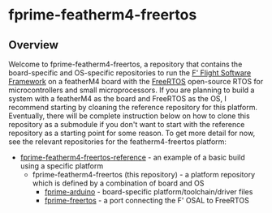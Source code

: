 # fprime-featherm4-freertos

## Overview

Welcome to fprime-featherm4-freertos, a repository that contains the board-specific and OS-specific repositories to run the <a href="https://fprime.jpl.nasa.gov/">F' Flight Software Framework</a> on a featherM4 board with the <a href="https://www.freertos.org/">FreeRTOS</a> open-source RTOS for microcontrollers and small microprocessors. If you are planning to build a system with a featherM4 as the board and FreeRTOS as the OS, I recommend starting by cloaning the reference repository for this platform. Eventually, there will be complete instruction below on how to clone this repository as a submodule if you don't want to start with the reference repository as a starting point for some reason. To get more detail for now, see the relevant repositories for the featherm4-freertos platform:

- <a href=https://github.com/fprime-community/fprime-featherm4-freertos-reference>fprime-featherm4-freertos-reference</a> - an example of a basic build using a specific platform
    - fprime-featherm4-freertos (this repository) - a platform repository which is defined by a combination of board and OS
        - <a href=https://github.com/fprime-community/fprime-arduino>fprime-arduino</a> - board-specific platform/toolchain/driver files
        - <a href=https://github.com/fprime-community/fprime-freertos>fprime-freertos</a> - a port connecting the F' OSAL to FreeRTOS
 


